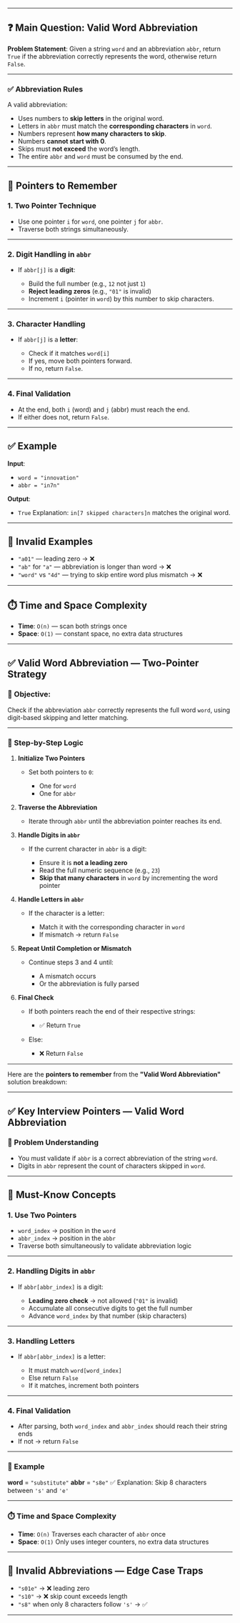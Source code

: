 
---

## ❓ Main Question: Valid Word Abbreviation

**Problem Statement**:
Given a string `word` and an abbreviation `abbr`, return `True` if the abbreviation correctly represents the word, otherwise return `False`.

---

### ✅ Abbreviation Rules

A valid abbreviation:

* Uses numbers to **skip letters** in the original word.
* Letters in `abbr` must match the **corresponding characters** in `word`.
* Numbers represent **how many characters to skip**.
* Numbers **cannot start with 0**.
* Skips must **not exceed** the word’s length.
* The entire `abbr` and `word` must be consumed by the end.

---

## 📌 Pointers to Remember

### 1. **Two Pointer Technique**

* Use one pointer `i` for `word`, one pointer `j` for `abbr`.
* Traverse both strings simultaneously.

---

### 2. **Digit Handling in `abbr`**

* If `abbr[j]` is a **digit**:

  * Build the full number (e.g., `12` not just `1`)
  * **Reject leading zeros** (e.g., `"01"` is invalid)
  * Increment `i` (pointer in `word`) by this number to skip characters.

---

### 3. **Character Handling**

* If `abbr[j]` is a **letter**:

  * Check if it matches `word[i]`
  * If yes, move both pointers forward.
  * If no, return `False`.

---

### 4. **Final Validation**

* At the end, both `i` (word) and `j` (abbr) must reach the end.
* If either does not, return `False`.

---

## ✅ Example

**Input**:

* `word = "innovation"`
* `abbr = "in7n"`

**Output**:

* `True`
  Explanation: `in[7 skipped characters]n` matches the original word.

---

## 🚫 Invalid Examples

* `"a01"` — leading zero → ❌
* `"ab"` for `"a"` — abbreviation is longer than word → ❌
* `"word"` vs `"4d"` — trying to skip entire word plus mismatch → ❌

---

## ⏱️ Time and Space Complexity

* **Time**: `O(n)` — scan both strings once
* **Space**: `O(1)` — constant space, no extra data structures

---

## ✅ Valid Word Abbreviation — Two-Pointer Strategy

### 🧠 Objective:

Check if the abbreviation `abbr` correctly represents the full word `word`, using digit-based skipping and letter matching.

---

### 🔄 Step-by-Step Logic

1. **Initialize Two Pointers**

   * Set both pointers to `0`:

     * One for `word`
     * One for `abbr`

2. **Traverse the Abbreviation**

   * Iterate through `abbr` until the abbreviation pointer reaches its end.

3. **Handle Digits in `abbr`**

   * If the current character in `abbr` is a digit:

     * Ensure it is **not a leading zero**
     * Read the full numeric sequence (e.g., `23`)
     * **Skip that many characters** in `word` by incrementing the word pointer

4. **Handle Letters in `abbr`**

   * If the character is a letter:

     * Match it with the corresponding character in `word`
     * If mismatch → return `False`

5. **Repeat Until Completion or Mismatch**

   * Continue steps 3 and 4 until:

     * A mismatch occurs
     * Or the abbreviation is fully parsed

6. **Final Check**

   * If both pointers reach the end of their respective strings:

     * ✅ Return `True`
   * Else:

     * ❌ Return `False`

---

Here are the **pointers to remember** from the **"Valid Word Abbreviation"** solution breakdown:

---

## ✅ Key Interview Pointers — Valid Word Abbreviation

### 📌 Problem Understanding

* You must validate if `abbr` is a correct abbreviation of the string `word`.
* Digits in `abbr` represent the count of characters skipped in `word`.

---

## 🧠 Must-Know Concepts

### 1. **Use Two Pointers**

* `word_index` → position in the `word`
* `abbr_index` → position in the `abbr`
* Traverse both simultaneously to validate abbreviation logic

---

### 2. **Handling Digits in `abbr`**

* If `abbr[abbr_index]` is a digit:

  * **Leading zero check** → not allowed (`"01"` is invalid)
  * Accumulate all consecutive digits to get the full number
  * Advance `word_index` by that number (skip characters)

---

### 3. **Handling Letters**

* If `abbr[abbr_index]` is a letter:

  * It must match `word[word_index]`
  * Else return `False`
  * If it matches, increment both pointers

---

### 4. **Final Validation**

* After parsing, both `word_index` and `abbr_index` should reach their string ends
* If not → return `False`

---

### 🧪 Example

**word** = `"substitute"`
**abbr** = `"s8e"`
✅ Explanation: Skip 8 characters between `'s'` and `'e'`

---

### ⏱️ Time and Space Complexity

* **Time**: `O(n)`
  Traverses each character of `abbr` once
* **Space**: `O(1)`
  Only uses integer counters, no extra data structures

---

## 🚫 Invalid Abbreviations — Edge Case Traps

* `"s01e"` → ❌ leading zero
* `"s10"` → ❌ skip count exceeds length
* `"s8"` when only 8 characters follow `'s'` → ✅

---
